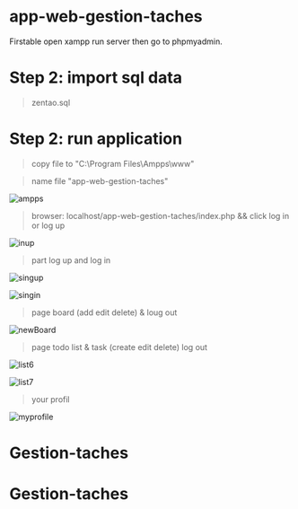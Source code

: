 # app-web-gestion-taches

Firstable open xampp run server then go to phpmyadmin.

# Step 2: import sql data 
   > zentao.sql
 
# Step 2: run application
   > copy file to "C:\Program Files\Ampps\www"
   
   > name file "app-web-gestion-taches"
   
![ampps](https://user-images.githubusercontent.com/57255047/83790611-5e8cab00-a690-11ea-9ef0-02ab36923d07.PNG)

   > browser: localhost/app-web-gestion-taches/index.php    &&   click log in or log up 
   
![inup](https://user-images.githubusercontent.com/57255047/83789412-985cb200-a68e-11ea-82b8-124719dd24f9.PNG)
   
   > part log up and log in
   
 ![singup](https://user-images.githubusercontent.com/57255047/83967292-ff10e400-a8b7-11ea-9bc1-01b663f88bf3.PNG)

 ![singin](https://user-images.githubusercontent.com/57255047/83967324-3f706200-a8b8-11ea-91ab-fcdc4a91bce5.PNG)
   
   > page board (add edit delete) & loug out 
   
 ![newBoard](https://user-images.githubusercontent.com/57255047/83967346-6af34c80-a8b8-11ea-951f-cc56aa81a306.PNG)
      
   > page todo list & task (create edit delete) log out
      
   ![list6](https://user-images.githubusercontent.com/47373251/82900546-a571f680-9f54-11ea-95c7-c827f5efacaa.png)
   
   ![list7](https://user-images.githubusercontent.com/47373251/82900515-968b4400-9f54-11ea-976e-4038c7baaddd.png)
   
   > your profil 
   
  ![myprofile](https://user-images.githubusercontent.com/57255047/83967401-d9d0a580-a8b8-11ea-9355-3968c3dea184.PNG)
   
# Gestion-taches
# Gestion-taches
